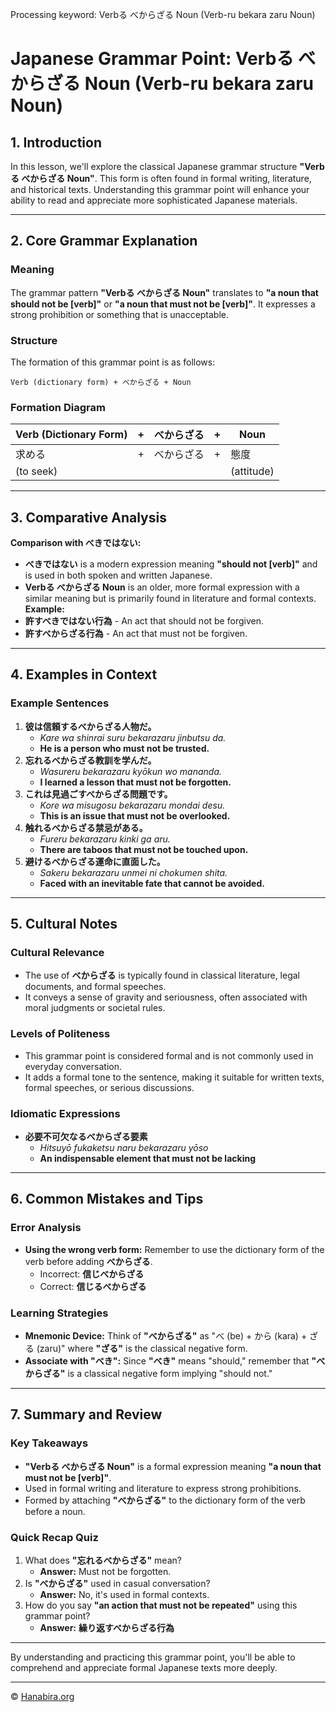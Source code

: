Processing keyword: Verbる べからざる Noun (Verb-ru bekara zaru Noun)
# Japanese Grammar Point: Verbる べからざる Noun (Verb-ru bekara zaru Noun)

## 1. Introduction
In this lesson, we'll explore the classical Japanese grammar structure **"Verbる べからざる Noun"**. This form is often found in formal writing, literature, and historical texts. Understanding this grammar point will enhance your ability to read and appreciate more sophisticated Japanese materials.

---
## 2. Core Grammar Explanation
### Meaning
The grammar pattern **"Verbる べからざる Noun"** translates to **"a noun that should not be [verb]"** or **"a noun that must not be [verb]"**. It expresses a strong prohibition or something that is unacceptable.
### Structure
The formation of this grammar point is as follows:
```plaintext
Verb (dictionary form) + べからざる + Noun
```
### Formation Diagram
| Verb (Dictionary Form) | + | べからざる | + | Noun |
|------------------------|---|------------|---|------|
| 求める                 | + | べからざる | + | 態度 |
| (to seek)              |   |            |   | (attitude) |
---
## 3. Comparative Analysis
**Comparison with べきではない:**
- **べきではない** is a modern expression meaning **"should not [verb]"** and is used in both spoken and written Japanese.
- **Verbる べからざる Noun** is an older, more formal expression with a similar meaning but is primarily found in literature and formal contexts.
**Example:**
- **許すべきではない行為** - An act that should not be forgiven.
- **許すべからざる行為** - An act that must not be forgiven.
---
## 4. Examples in Context
### Example Sentences
1. **彼は信頼するべからざる人物だ。**
   - *Kare wa shinrai suru bekarazaru jinbutsu da.*
   - **He is a person who must not be trusted.**
2. **忘れるべからざる教訓を学んだ。**
   - *Wasureru bekarazaru kyōkun wo mananda.*
   - **I learned a lesson that must not be forgotten.**
3. **これは見過ごすべからざる問題です。**
   - *Kore wa misugosu bekarazaru mondai desu.*
   - **This is an issue that must not be overlooked.**
4. **触れるべからざる禁忌がある。**
   - *Fureru bekarazaru kinki ga aru.*
   - **There are taboos that must not be touched upon.**
5. **避けるべからざる運命に直面した。**
   - *Sakeru bekarazaru unmei ni chokumen shita.*
   - **Faced with an inevitable fate that cannot be avoided.**
---
## 5. Cultural Notes
### Cultural Relevance
- The use of **べからざる** is typically found in classical literature, legal documents, and formal speeches.
- It conveys a sense of gravity and seriousness, often associated with moral judgments or societal rules.
### Levels of Politeness
- This grammar point is considered formal and is not commonly used in everyday conversation.
- It adds a formal tone to the sentence, making it suitable for written texts, formal speeches, or serious discussions.
### Idiomatic Expressions
- **必要不可欠なるべからざる要素**
  - *Hitsuyō fukaketsu naru bekarazaru yōso*
  - **An indispensable element that must not be lacking**
---
## 6. Common Mistakes and Tips
### Error Analysis
- **Using the wrong verb form:** Remember to use the dictionary form of the verb before adding **べからざる**.
  - Incorrect: **信じべからざる**
  - Correct: **信じるべからざる**
### Learning Strategies
- **Mnemonic Device:** Think of **"べからざる"** as "べ (be) + から (kara) + ざる (zaru)" where **"ざる"** is the classical negative form.
- **Associate with "べき":** Since **"べき"** means "should," remember that **"べからざる"** is a classical negative form implying "should not."
---
## 7. Summary and Review
### Key Takeaways
- **"Verbる べからざる Noun"** is a formal expression meaning **"a noun that must not be [verb]"**.
- Used in formal writing and literature to express strong prohibitions.
- Formed by attaching **"べからざる"** to the dictionary form of the verb before a noun.
### Quick Recap Quiz
1. What does **"忘れるべからざる"** mean?
   - **Answer:** Must not be forgotten.
2. Is **"べからざる"** used in casual conversation?
   - **Answer:** No, it's used in formal contexts.
3. How do you say **"an action that must not be repeated"** using this grammar point?
   - **Answer:** **繰り返すべからざる行為**
---
By understanding and practicing this grammar point, you'll be able to comprehend and appreciate formal Japanese texts more deeply.


---

© [Hanabira.org](https://hanabira.org)

